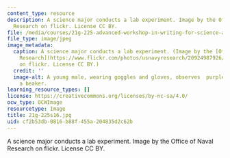 ```yaml
---
content_type: resource
description: A science major conducts a lab experiment. Image by the Office of Naval
  Research on flickr. License CC BY.
file: /media/courses/21g-225-advanced-workshop-in-writing-for-science-and-engineering-els-spring-2016/cf2b53db0816b88f455a204835d2c62b_21g-225s16.jpg
file_type: image/jpeg
image_metadata:
  caption: A science major conducts a lab experiment. (Image by the [Office of Naval
    Research](https://www.flickr.com/photos/usnavyresearch/20924987926/in/photolist-xT52TU-FhVheA-A8azgy-FkdWxn-Jfctka-F9x44A-Envuxs-HqM7ks-HqM7fs-JcWeZW-ESDVwm-JfcthK-Jfctaa-A9i5kb-ESEnEd-JmRvEx-ESEpdU-JmRvfV-Jfctb2-ESDXiC-HqM7j5-JmRvhP-F9x8d7-FhVmHf-Jfctut-JmRvdF-Jfctgc-Jfcs1g-JiMU9C-FkdZpV-JmRvC8-JmRvya-JmRvsP-HqM76Q-F9xxvq-F9xvEG-ESEhzJ-Fke1oi-JfctsK-Jfct7p-JmRv3v-HqM6Yq-EnvXGh-ESEiMU-ESDX9u-Envwpo-JfctvF-Jfct3g-FkenPV-FhVGpE)
    on flickr. License CC BY.)
  credit: ''
  image-alt: A young male, wearing goggles and gloves, observes  purple liquid in
    a beaker.
learning_resource_types: []
license: https://creativecommons.org/licenses/by-nc-sa/4.0/
ocw_type: OCWImage
resourcetype: Image
title: 21g-225s16.jpg
uid: cf2b53db-0816-b88f-455a-204835d2c62b
---
```

A science major conducts a lab experiment. Image by the Office of Naval Research on flickr. License CC BY.
